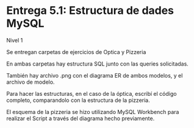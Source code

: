 # Entrega 5.1: Estructura de dades MySQL

Nivel 1

Se entregan carpetas de ejercicios de Optica y Pizzeria

En ambas carpetas hay estructura SQL junto con las queries solicitadas.

También hay archivo .png con el diagrama ER de ambos modelos, y el archivo de modelo.

Para hacer las estructuras, en el caso de la óptica, escribí el código completo, comparandolo con la estructura de la pizzeria.

El esquema de la pizzeria se hizo utilizando MySQL Workbench para realizar el Script a través del diagrama hecho previamente.
